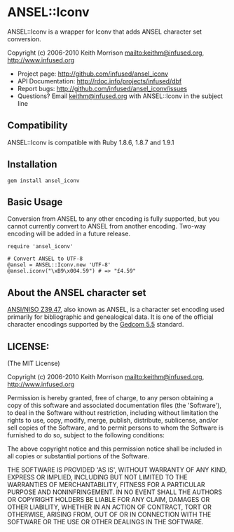 # ANSEL::Iconv

ANSEL::Iconv is a wrapper for Iconv that adds ANSEL character set conversion.

Copyright (c) 2006-2010 Keith Morrison <mailto:keithm@infused.org>, <http://www.infused.org>

* Project page: <http://github.com/infused/ansel_iconv>
* API Documentation: <http://rdoc.info/projects/infused/dbf>
* Report bugs: <http://github.com/infused/ansel_iconv/issues>
* Questions? Email [keithm@infused.org](mailto:keithm@infused.org?subject=ANSEL::Iconv)
  with ANSEL::Iconv in the subject line
  
## Compatibility

ANSEL::Iconv is compatible with Ruby 1.8.6, 1.8.7 and 1.9.1

## Installation

    gem install ansel_iconv
    
## Basic Usage

Conversion from ANSEL to any other encoding is fully supported, but you cannot 
currently convert to ANSEL from another encoding. Two-way encoding will be added
in a future release.
    
    require 'ansel_iconv'
    
    # Convert ANSEL to UTF-8
    @ansel = ANSEL::Iconv.new 'UTF-8'
    @ansel.iconv("\xB9\x004.59") # => "£4.59" 
  
## About the ANSEL character set

[ANSI/NISO
Z39.47](http://www.niso.org/kst/reports/standards?step=2&gid%3Austring%3Aiso-8859-1=&project_key%3Austring%3Aiso-8859-1=0b5d2bd7b690b60fcc75cde9256ed9f9e526e531),
also known as ANSEL, is a character set encoding used primarily for
bibliographic and genealogical data. It is one of the official character
encodings supported by the [Gedcom
5.5](http://homepages.rootsweb.ancestry.com/~pmcbride/gedcom/55gctoc.htm)
standard.

## LICENSE:

(The MIT License)

Copyright (c) 2006-2010 Keith Morrison <mailto:keithm@infused.org>, <http://www.infused.org>

Permission is hereby granted, free of charge, to any person obtaining
a copy of this software and associated documentation files (the
'Software'), to deal in the Software without restriction, including
without limitation the rights to use, copy, modify, merge, publish,
distribute, sublicense, and/or sell copies of the Software, and to
permit persons to whom the Software is furnished to do so, subject to
the following conditions:

The above copyright notice and this permission notice shall be
included in all copies or substantial portions of the Software.

THE SOFTWARE IS PROVIDED 'AS IS', WITHOUT WARRANTY OF ANY KIND,
EXPRESS OR IMPLIED, INCLUDING BUT NOT LIMITED TO THE WARRANTIES OF
MERCHANTABILITY, FITNESS FOR A PARTICULAR PURPOSE AND NONINFRINGEMENT.
IN NO EVENT SHALL THE AUTHORS OR COPYRIGHT HOLDERS BE LIABLE FOR ANY
CLAIM, DAMAGES OR OTHER LIABILITY, WHETHER IN AN ACTION OF CONTRACT,
TORT OR OTHERWISE, ARISING FROM, OUT OF OR IN CONNECTION WITH THE
SOFTWARE OR THE USE OR OTHER DEALINGS IN THE SOFTWARE.
